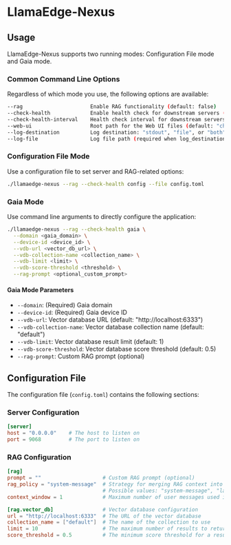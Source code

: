 # LlamaEdge-Nexus

<!-- LlamaEdge-Nexus is a Rust-based RAG (Retrieval-Augmented Generation) service that integrates with LLM (Large Language Models) and vector databases to provide enhanced conversation and information retrieval capabilities.

## Features

- Provides RAG (Retrieval-Augmented Generation) functionality
- Supports integration with vector databases (such as Qdrant)
- Supports multiple RAG context merging strategies
- Provides Web UI interface
- Flexible configuration options

## Installation

### Prerequisites

- Rust and Cargo (version 1.75.0 or higher recommended)
- Vector database (such as Qdrant) for storing and retrieving vector embeddings

### Building from Source

```bash
git clone https://github.com/yourusername/LlamaEdge-Nexus.git
cd LlamaEdge-Nexus
cargo build --release
```

After building, the executable will be located in the `target/release/` directory. -->

## Usage

LlamaEdge-Nexus supports two running modes: Configuration File mode and Gaia mode.

### Common Command Line Options

Regardless of which mode you use, the following options are available:

```bash
--rag                      Enable RAG functionality (default: false)
--check-health             Enable health check for downstream servers (default: false)
--check-health-interval    Health check interval for downstream servers in seconds (default: 60)
--web-ui                   Root path for the Web UI files (default: "chatbot-ui")
--log-destination          Log destination: "stdout", "file", or "both" (default: "stdout")
--log-file                 Log file path (required when log_destination is "file" or "both")
```

### Configuration File Mode

Use a configuration file to set server and RAG-related options:

```bash
./llamaedge-nexus --rag --check-health config --file config.toml
```

### Gaia Mode

Use command line arguments to directly configure the application:

```bash
./llamaedge-nexus --rag --check-health gaia \
  --domain <gaia_domain> \
  --device-id <device_id> \
  --vdb-url <vector_db_url> \
  --vdb-collection-name <collection_name> \
  --vdb-limit <limit> \
  --vdb-score-threshold <threshold> \
  --rag-prompt <optional_custom_prompt>
```

#### Gaia Mode Parameters

- `--domain`: (Required) Gaia domain
- `--device-id`: (Required) Gaia device ID
- `--vdb-url`: Vector database URL (default: "http://localhost:6333")
- `--vdb-collection-name`: Vector database collection name (default: "default")
- `--vdb-limit`: Vector database result limit (default: 1)
- `--vdb-score-threshold`: Vector database score threshold (default: 0.5)
- `--rag-prompt`: Custom RAG prompt (optional)

## Configuration File

The configuration file (`config.toml`) contains the following sections:

### Server Configuration

```toml
[server]
host = "0.0.0.0"    # The host to listen on
port = 9068         # The port to listen on
```

### RAG Configuration

```toml
[rag]
prompt = ""                    # Custom RAG prompt (optional)
rag_policy = "system-message"  # Strategy for merging RAG context into chat messages
                               # Possible values: "system-message", "last-user-message"
context_window = 1             # Maximum number of user messages used in the retrieval

[rag.vector_db]                # Vector database configuration
url = "http://localhost:6333"  # The URL of the vector database
collection_name = ["default"]  # The name of the collection to use
limit = 10                     # The maximum number of results to return
score_threshold = 0.5          # The minimum score threshold for a result to be returned
```

<!-- ## Example Usage

### 1. Start the Server with a Configuration File

```bash
./llamaedge-nexus config --file config.toml
```

### 2. Start the Server with Gaia Mode

```bash
./llamaedge-nexus gaia \
  --domain example.com \
  --device-id device123 \
  --vdb-url http://localhost:6333 \
  --vdb-collection-name my_collection \
  --vdb-limit 5 \
  --vdb-score-threshold 0.7
```

### 3. Enable RAG

```bash
# enable RAG with a configuration file
./llamaedge-nexus --rag config --file config.toml

# enable RAG with Gaia mode
./llamaedge-nexus --rag gaia \
  --domain example.com \
  --device-id device123 \
  --vdb-url http://localhost:6333 \
  --vdb-collection-name my_collection \
  --vdb-limit 5 \
  --vdb-score-threshold 0.7
```

### 4. Enable Health Check

```bash
./llamaedge-nexus --check-health --check-health-interval 30 config --file config.toml
```

## API Endpoints

After starting the server, you can interact with it through HTTP APIs. The API endpoints include but are not limited to:

- Chat completion API
- Embedding API
- RAG retrieval API

For detailed information about the APIs, please refer to the `handlers.rs` and `rag.rs` files in the code.

## Notes

- Ensure the vector database is set up before use
- By default, the server listens on 0.0.0.0:9068
- When using RAG functionality, ensure that appropriate vector database settings are configured -->

